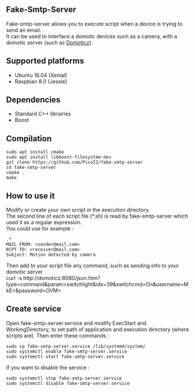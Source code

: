 Fake-Smtp-Server
---------
Fake-smtp-server allows you to execute script when a device is trying to send an email.<br>
It can be used to interface a domotic devices such as a camera, with a domotic server (such as <a href="https://domoticz.com/">Domoticz</a>).

Supported platforms
---------
- Ubuntu 16.04 (Xenial)
- Raspbian 8.0 (Jessie)

Dependencies
---------
- Standard C++ librairies
- Boost

Compilation
---------
```Shell
sudo apt install cmake
sudo apt install libboost-filesystem-dev
git clone https://github.com/PicoI2/fake-smtp-server
cd fake-smtp-server
cmake .
make
```

How to use it
---------
Modify or create your own script in the execution directory.<br>
The second line of each script file (*.sh) is read by fake-smtp-server which used it as a regular expression.<br>
You could use for example :
```Shell
.*
MAIL FROM: <sender@mail.com>
RCPT TO: <receiver@mail.com>
Subject: Motion detected by camera
```

Then add to your script file any command, such as sending info to your domotic server<br>
curl -s http://domoticz:8080/json.htm?type=command&param=switchlight&idx=39&switchcmd=On&username=MkE=&password=OVM=

Create service
---------
Open fake-smtp-server.service and modify ExecStart and WorkingDirectory, to set path of application and execution directory (where scripts are).
Then enter these commands :
```Shell
sudo cp fake-smtp-server.service /lib/systemd/system/
sudo systemctl enable fake-smtp-server.service
sudo systemctl start fake-smtp-server.service
```

If you want to disable the service :
```Shell
sudo systemctl stop fake-smtp-server.service
sudo systemctl disable fake-smtp-server.service
```
